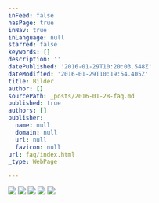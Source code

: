 ```yaml
---
inFeed: false
hasPage: true
inNav: true
inLanguage: null
starred: false
keywords: []
description: ''
datePublished: '2016-01-29T10:20:03.548Z'
dateModified: '2016-01-29T10:19:54.405Z'
title: Bilder
author: []
sourcePath: _posts/2016-01-28-faq.md
published: true
authors: []
publisher:
  name: null
  domain: null
  url: null
  favicon: null
url: faq/index.html
_type: WebPage

---
```

![](https://the-grid-user-content.s3-us-west-2.amazonaws.com/0357dc7a-c92c-4108-babf-66cf845b1630.jpg)
![](https://the-grid-user-content.s3-us-west-2.amazonaws.com/626a364c-d660-4286-a93d-eb6afc65e59f.jpg)
![](https://the-grid-user-content.s3-us-west-2.amazonaws.com/e9fffca1-58bc-4b29-a99f-e06cb1712dfc.jpg)
![](https://the-grid-user-content.s3-us-west-2.amazonaws.com/107b85fe-fa26-443a-8fb9-73fb2949fdbd.jpg)
![](https://the-grid-user-content.s3-us-west-2.amazonaws.com/ccecfe42-58bc-43e9-8e6b-e1ff3b15c790.jpg)